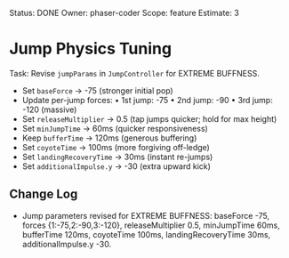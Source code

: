 Status: DONE
Owner: phaser-coder
Scope: feature
Estimate: 3

# Jump Physics Tuning

Task: Revise `jumpParams` in `JumpController` for EXTREME BUFFNESS.

- Set `baseForce` -> -75 (stronger initial pop)
- Update per-jump forces:
  • 1st jump: -75
  • 2nd jump: -90
  • 3rd jump: -120 (massive)
- Set `releaseMultiplier` -> 0.5 (tap jumps quicker; hold for max height)
- Set `minJumpTime` -> 60ms (quicker responsiveness)
- Keep `bufferTime` -> 120ms (generous buffering)
- Set `coyoteTime` -> 100ms (more forgiving off-ledge)
- Set `landingRecoveryTime` -> 30ms (instant re-jumps)
- Set `additionalImpulse.y` -> -30 (extra upward kick)

## Change Log

- Jump parameters revised for EXTREME BUFFNESS: baseForce -75, forces {1:-75,2:-90,3:-120}, releaseMultiplier 0.5, minJumpTime 60ms, bufferTime 120ms, coyoteTime 100ms, landingRecoveryTime 30ms, additionalImpulse.y -30.
